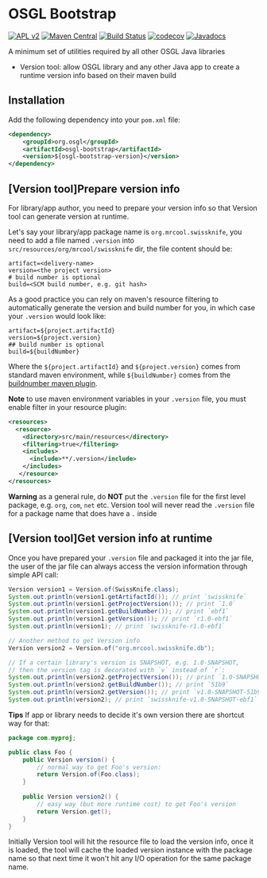 # OSGL Bootstrap

[![APL v2](https://img.shields.io/badge/license-Apache%202-blue.svg)](http://www.apache.org/licenses/LICENSE-2.0.html) 
[![Maven Central](https://img.shields.io/maven-central/v/org.osgl/osgl-bootstrap.svg)](http://search.maven.org/#search%7Cga%7C1%7Cosgl-bootstrap)
[![Build Status](https://travis-ci.org/osglworks/java-osgl-bootstrap.svg?branch=master)](https://travis-ci.org/osglworks/java-osgl-bootstrap)
[![codecov](https://codecov.io/gh/osglworks/java-osgl-bootstrap/branch/master/graph/badge.svg)](https://codecov.io/gh/osglworks/java-osgl-bootstrap)
[![Javadocs](http://www.javadoc.io/badge/org.osgl/osgl-bootstrap.svg?color=red)](http://www.javadoc.io/doc/org.osgl/osgl-bootstrap)

A minimum set of utilities required by all other OSGL Java libraries

* Version tool: allow OSGL library and any other Java app to create a runtime version info based on their maven build

## Installation

Add the following dependency into your `pom.xml` file:

```xml
<dependency>
    <groupId>org.osgl</groupId>
    <artifactId>osgl-bootstrap</artifactId>
    <version>${osgl-bootstrap-version}</version>
</dependency>
```

## [Version tool]Prepare version info

For library/app author, you need to prepare your version info so that Version tool can generate version at runtime. 

Let's say your library/app package name is `org.mrcool.swissknife`, you need to add a file named `.version` into `src/resources/org/mrcool/swissknife` dir, the file content should be:

```properties
artifact=<delivery-name>
version=<the project version>
# build number is optional
build=<SCM build number, e.g. git hash>
``` 
As a good practice you can rely on maven's resource filtering to automatically generate the version and build number for you, in which case your `.version` would look like:

```properties
artifact=${project.artifactId}
version=${project.version}
## build number is optional
build=${buildNumber}
```

Where the `${project.artifactId}` and `${project.version}` comes from standard maven environment, while `${buildNumber}` comes from the [buildnumber maven plugin](http://www.mojohaus.org/buildnumber-maven-plugin/).

**Note** to use maven environment variables in your `.version` file, you must enable filter in your resource plugin:

```xml
<resources>
  <resource>
    <directory>src/main/resources</directory>
    <filtering>true</filtering>
    <includes>
      <include>**/.version</include>
    </includes>
   </resource>
</resources>
```

**Warning** as a general rule, do **NOT** put the `.version` file for the first level package, e.g. `org`, `com`, `net` etc. Version tool will never read the `.version` file for a package name that does have a `.` inside


## [Version tool]Get version info at runtime

Once you have prepared your `.version` file and packaged it into the jar file, the user of the jar file can always access the version information through simple API call:

```java
Version version1 = Version.of(SwissKnife.class);
System.out.println(version1.getArtifactId()); // print `swissknife`
System.out.println(version1.getProjectVersion()); // print `1.0`
System.out.println(version1.getBuildNumber()); // print `ebf1`
System.out.println(version1.getVersion()); // print `r1.0-ebf1`
System.out.println(version1); // print `swissknife-r1.0-ebf1`

// Another method to get Version info
Version version2 = Version.of("org.mrcool.swissknife.db");

// If a certain library's version is SNAPSHOT, e.g. 1.0-SNAPSHOT, 
// then the version tag is decorated with `v` instead of `r`:
System.out.println(version2.getProjectVersion()); // print `1.0-SNAPSHOT`
System.out.println(version2.getBuildNumber()); // print `51b9`
System.out.println(version2.getVersion()); // print `v1.0-SNAPSHOT-51b9`
System.out.println(version2); // print `swissknife-v1.0-SNAPSHOT-ebf1`
```

**Tips** If app or library needs to decide it's own version there are shortcut way for that:

```java
package com.myproj;

public class Foo {
    public Version version() {
        // normal way to get Foo's version:
        return Version.of(Foo.class);
    }
    
    public Version version2() {
        // easy way (but more runtime cost) to get Foo's version
        return Version.get();
    }
}
```

Initially Version tool will hit the resource file to load the version info, once it is loaded, the tool will cache the loaded version instance with the package name so that next time it won't hit any I/O operation for the same package name.

